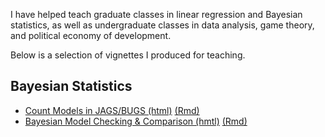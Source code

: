 I have helped teach graduate classes in linear regression and Bayesian statistics, as well as undergraduate classes in data analysis, game theory, and political economy of development.

Below is a selection of vignettes I produced for teaching.

## Bayesian Statistics
* [Count Models in JAGS/BUGS (html)](/teaching/countModels.html) [(Rmd)](/teaching/countModels.Rmd)
* [Bayesian Model Checking & Comparison (hmtl)](/teaching/modelChecking.html) [(Rmd)](/teaching/modelChecking.Rmd)
